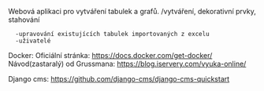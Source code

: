 Webová aplikaci pro vytváření tabulek a grafů. /vytváření, dekorativní prvky, stahování
      
      -upravování existujících tabulek importovaných z excelu
      -uživatelé
      

Docker:
   Oficiální stránka: https://docs.docker.com/get-docker/
   Návod(zastaralý) od Grussmana: https://blog.iservery.com/vyuka-online/
   
Django cms:
   https://github.com/django-cms/django-cms-quickstart
